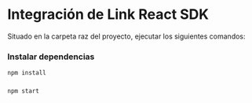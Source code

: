 # Integración de Link React SDK

Situado en la carpeta raz del proyecto, ejecutar los siguientes comandos:

### Instalar dependencias

```
npm install
```

###

```
npm start
```
